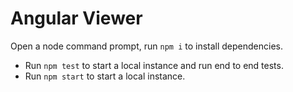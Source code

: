 # Angular Viewer

Open a node command prompt, run `npm i` to install dependencies.

- Run `npm test` to start a local instance and run end to end tests.
- Run `npm start` to start a local instance.
